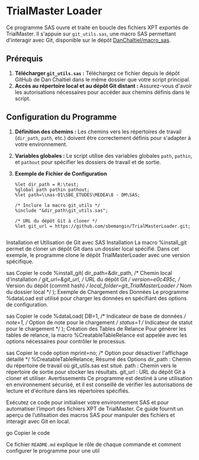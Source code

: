 # TrialMaster Loader

Ce programme SAS ouvre et traite en boucle des fichiers XPT exportés de TrialMaster. Il s'appuie sur `git_utils.sas`, une macro SAS permettant d'interagir avec Git, disponible sur le dépôt [DanChaltiel/macro_sas](https://github.com/DanChaltiel/macro_sas). 

## Prérequis

1. **Télécharger `git_utils.sas` :** Téléchargez ce fichier depuis le dépôt GitHub de Dan Chaltiel dans le même dossier que votre script principal.
2. **Accès au répertoire local et au dépôt Git distant :** Assurez-vous d'avoir les autorisations nécessaires pour accéder aux chemins définis dans le script.

## Configuration du Programme

1. **Définition des chemins :**
   Les chemins vers les répertoires de travail (`dir_path`, `path`, etc.) doivent être correctement définis pour s'adapter à votre environnement.

2. **Variables globales :**
   Le script utilise des variables globales `path`, `pathin`, et `pathout` pour spécifier les dossiers de travail et de sortie.

3. **Exemple de Fichier de Configuration**

   ```sas
   %let dir_path = R:\test;
   %global path pathin pathout;
   %let path=\\nas-01\SBE_ETUDES\MEDEA\8 - DM\SAS;

   /* Inclure la macro git_utils */
   %include "&dir_path\git_utils.sas";

   /* URL du dépôt Git à cloner */
   %let git_url = https://github.com/sbemangin/TrialMasterLoader.git;

   
Installation et Utilisation de Git avec SAS
Installation
La macro %install_git permet de cloner un dépôt Git dans un dossier local spécifié. Dans cet exemple, le programme clone le dépôt TrialMasterLoader avec une version spécifique.

sas
Copier le code
%install_git(
    dir_path=&dir_path,       /* Chemin local d'installation */
    git_url=&git_url,         /* URL du dépôt Git */
    version=e0c495c,          /* Version du dépôt (commit hash) */
    local_folder=git_TrialMasterLoader /* Nom du dossier local */
);
Exemple de Chargement des Données
Le programme %dataLoad est utilisé pour charger les données en spécifiant des options de configuration.

sas
Copier le code
%dataLoad(
    DB=1,           /* Indicateur de base de données */
    note=1,         /* Option de note pour le chargement */
    status=1        /* Indicateur de statut pour le chargement */
);
Création des Tables de Relance
Pour générer les tables de relance, la macro %CreatableTableRelance est appelée avec les options nécessaires pour contrôler le processus.

sas
Copier le code
option mprint=no; /* Option pour désactiver l'affichage détaillé */
%CreatableTableRelance;
Résumé des Options
dir_path : Chemin du répertoire de travail où git_utils.sas est situé.
path : Chemin vers le répertoire de sortie pour stocker les résultats.
git_url : URL du dépôt Git à cloner et utiliser.
Avertissements
Ce programme est destiné à une utilisation en environnement sécurisé, et il est conseillé de vérifier les autorisations de lecture et d'écriture dans les répertoires spécifiés.

Exécutez ce code pour initialiser votre environnement SAS et pour automatiser l’import des fichiers XPT de TrialMaster. Ce guide fournit un aperçu de l’utilisation des macros SAS pour manipuler des fichiers et interagir avec Git en local.

go
Copier le code

Ce fichier `README.md` explique le rôle de chaque commande et comment configurer le programme pour une util
